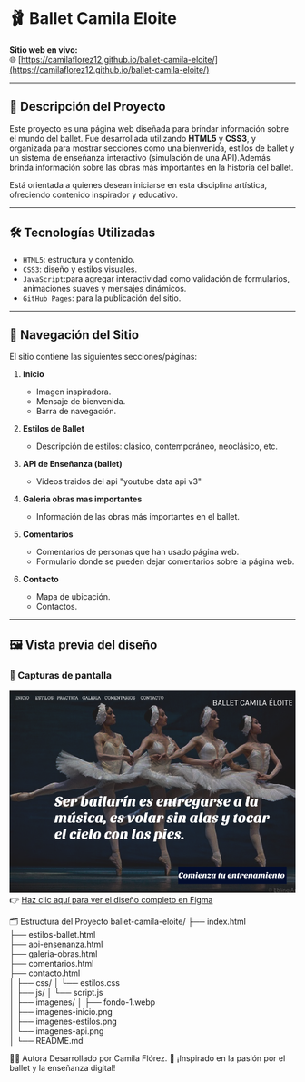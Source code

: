 # 🩰 Ballet Camila Eloite
**Sitio web en vivo:**  
🌐 [https://camilaflorez12.github.io/ballet-camila-eloite/](https://camilaflorez12.github.io/ballet-camila-eloite/)

---

## 🎯 Descripción del Proyecto

Este proyecto es una página web diseñada para brindar información sobre el mundo del ballet. Fue desarrollada utilizando **HTML5** y **CSS3**, y organizada para mostrar secciones como una bienvenida, estilos de ballet y un sistema de enseñanza interactivo (simulación de una API).Además brinda información sobre las obras más importantes en la historia del ballet.

Está orientada a quienes desean iniciarse en esta disciplina artística, ofreciendo contenido inspirador y educativo.

---

## 🛠️ Tecnologías Utilizadas

- `HTML5`: estructura y contenido.
- `CSS3`: diseño y estilos visuales.
- `JavaScript`:para agregar interactividad como validación de formularios, animaciones suaves y mensajes dinámicos.
- `GitHub Pages`: para la publicación del sitio.

---

## 🧭 Navegación del Sitio

El sitio contiene las siguientes secciones/páginas:

1. **Inicio**  
   - Imagen inspiradora.
   - Mensaje de bienvenida.
   - Barra de navegación.

2. **Estilos de Ballet**  
   - Descripción de estilos: clásico, contemporáneo, neoclásico, etc.

3. **API de Enseñanza (ballet)**  
   - Videos traidos del api "youtube data api v3"
4. **Galeria obras mas importantes**
   - Información de las obras más importantes en el ballet.
5. **Comentarios**
   - Comentarios de personas que han usado página web.
   - Formulario donde se pueden dejar comentarios sobre la página web.
6. **Contacto**
   - Mapa de ubicación.
   - Contactos.
---

## 🖼️ Vista previa del diseño

### 📸 Capturas de pantalla

![Maquetación de la página](./img/maquetacion.png)
👉 [Haz clic aquí para ver el diseño completo en Figma](https://www.figma.com/design/tdbwcx8uqFA1bfWPZVJITh/Sin-t%C3%ADtulo?node-id=0-1&t=FU4PwPslRLuPJ7bN-1)

🗂️ Estructura del Proyecto
ballet-camila-eloite/
├── index.html                
├── estilos-ballet.html         
├── api-ensenanza.html        
├── galeria-obras.html         
├── comentarios.html            
├── contacto.html              
│
├── css/
│   └── estilos.css       
│
├── js/
│   └── script.js             
│
├── imagenes/
│   ├── fondo-1.webp           
│   ├── imagenes-inicio.png   
│   ├── imagenes-estilos.png   
│   └── imagenes-api.png       
│
└── README.md                   


👩‍🎨 Autora
Desarrollado por Camila Flórez.
💬 ¡Inspirado en la pasión por el ballet y la enseñanza digital!
